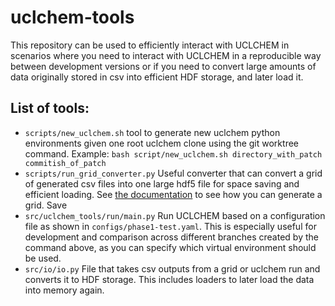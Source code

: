 # uclchem-tools

This repository can be used to efficiently interact with UCLCHEM in scenarios where you need to 
interact with UCLCHEM in a reproducible way between development versions or if you need to 
convert large amounts of data originally stored in csv into efficient HDF storage, and later load it.

## List of tools:
- `scripts/new_uclchem.sh` tool to generate new uclchem python environments given one root uclchem clone using the git worktree command. Example: `bash script/new_uclchem.sh directory_with_patch commitish_of_patch`
- `scripts/run_grid_converter.py` Useful converter that can convert a grid of generated csv files into one large hdf5 file for space saving and efficient loading. See [the documentation](https://uclchem.github.io/docs/running_a_grid) to see how you can generate a grid. Save
- `src/uclchem_tools/run/main.py` Run UCLCHEM based on a configuration file as shown in `configs/phase1-test.yaml`. This is especially useful for development and comparison across different branches created by the command above, as you can specify which virtual environment should be used.
- `src/io/io.py` File that takes csv outputs from a grid or uclchem run and converts it to HDF storage. This includes loaders to later load the data into memory again.